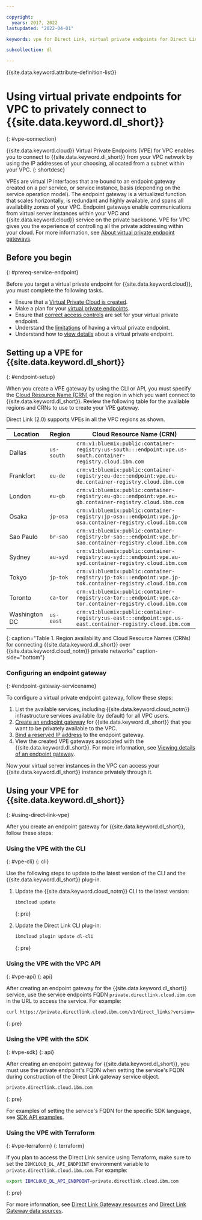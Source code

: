 ```yaml
---

copyright:
  years: 2017, 2022
lastupdated: "2022-04-01"

keywords: vpe for Direct Link, virtual private endpoints for Direct Link, using vpe for vpc with Direct Link, isolation for Direct Link, private network for Direct Link, network isolation in Direct Link, non-public routes for Direct Link, private connection for Direct Link, private connectivity for Direct Link

subcollection: dl

---
```


{{site.data.keyword.attribute-definition-list}}

# Using virtual private endpoints for VPC to privately connect to {{site.data.keyword.dl_short}}
{: #vpe-connection}

{{site.data.keyword.cloud}} Virtual Private Endpoints (VPE) for VPC enables you to connect to {{site.data.keyword.dl_short}} from your VPC network by using the IP addresses of your choosing, allocated from a subnet within your VPC.
{: shortdesc}

VPEs are virtual IP interfaces that are bound to an endpoint gateway created on a per service, or service instance, basis (depending on the service operation model). The endpoint gateway is a virtualized function that scales horizontally, is redundant and highly available, and spans all availability zones of your VPC. Endpoint gateways enable communications from virtual server instances within your VPC and {{site.data.keyword.cloud}} service on the private backbone. VPE for VPC gives you the experience of controlling all the private addressing within your cloud. For more information, see [About virtual private endpoint gateways](/docs/vpc?topic=vpc-about-vpe).

## Before you begin
{: #prereq-service-endpoint}

Before you target a virtual private endpoint for {{site.data.keyword.cloud}}, you must complete the following tasks.

* Ensure that a [Virtual Private Cloud is created](/docs/vpc?topic=vpc-getting-started).
* Make a plan for your [virtual private endpoints](/docs/vpc?topic=vpc-planning-considerations).
* Ensure that [correct access controls](/docs/vpc?topic=vpc-vpe-configuring-acls) are set for your virtual private endpoint.
* Understand the [limitations](/docs/vpc?topic=vpc-limitations-vpe) of having a virtual private endpoint.
* Understand how to [view details](/docs/vpc?topic=vpc-vpe-viewing-details-of-an-endpoint-gateway) about a virtual private endpoint.

## Setting up a VPE for {{site.data.keyword.dl_short}}
{: #endpoint-setup}

When you create a VPE gateway by using the CLI or API, you must specify the [Cloud Resource Name (CRN)](/docs/account?topic=account-crn) of the region in which you want connect to {{site.data.keyword.dl_short}}. Review the following table for the available regions and CRNs to use to create your VPE gateway.
 

Direct Link (2.0) supports VPEs in all the VPC regions as shown.

| Location | Region | Cloud Resource Name (CRN) |
|---------|-------|----------------|
| Dallas | `us-south` | `crn:v1:bluemix:public:container-registry:us-south:::endpoint:vpe.us-south.container-registry.cloud.ibm.com` |
| Frankfort | `eu-de` | `crn:v1:bluemix:public:container-registry:eu-de:::endpoint:vpe.eu-de.container-registry.cloud.ibm.com` |
| London | `eu-gb` | `crn:v1:bluemix:public:container-registry:eu-gb:::endpoint:vpe.eu-gb.container-registry.cloud.ibm.com` |
| Osaka | `jp-osa` | `crn:v1:bluemix:public:container-registry:jp-osa:::endpoint:vpe.jp-osa.container-registry.cloud.ibm.com` |
| Sao Paulo | `br-sao` | `crn:v1:bluemix:public:container-registry:br-sao:::endpoint:vpe.br-sao.container-registry.cloud.ibm.com` |
| Sydney | `au-syd` | `crn:v1:bluemix:public:container-registry:au-syd:::endpoint:vpe.au-syd.container-registry.cloud.ibm.com` |
| Tokyo | `jp-tok` | `crn:v1:bluemix:public:container-registry:jp-tok:::endpoint:vpe.jp-tok.container-registry.cloud.ibm.com` |
| Toronto  | `ca-tor` | `crn:v1:bluemix:public:container-registry:ca-tor:::endpoint:vpe.ca-tor.container-registry.cloud.ibm.com` |
| Washington DC | `us-east` | `crn:v1:bluemix:public:container-registry:us-east:::endpoint:vpe.us-east.container-registry.cloud.ibm.com` |
{: caption="Table 1. Region availability and Cloud Resource Names (CRNs) for connecting {{site.data.keyword.dl_short}} over {{site.data.keyword.cloud_notm}} private networks" caption-side="bottom"}

### Configuring an endpoint gateway
{: #endpoint-gateway-servicename}

To configure a virtual private endpoint gateway, follow these steps:

1. List the available services, including {{site.data.keyword.cloud_notm}} infrastructure services available (by default) for all VPC users.
1. [Create an endpoint gateway](/docs/vpc?topic=vpc-ordering-endpoint-gateway) for {{site.data.keyword.dl_short}} that you want to be privately available to the VPC.  
1. [Bind a reserved IP address](/docs/vpc?topic=vpc-bind-unbind-reserved-ip) to the endpoint gateway. 
1. View the created VPE gateways associated with the {{site.data.keyword.dl_short}}. For more information, see [Viewing details of an endpoint gateway](/docs/vpc?topic=vpc-vpe-viewing-details-of-an-endpoint-gateway). 

Now your virtual server instances in the VPC can access your {{site.data.keyword.dl_short}} instance privately through it.

## Using your VPE for {{site.data.keyword.dl_short}}
{: #using-direct-link-vpe}

After you create an endpoint gateway for {{site.data.keyword.dl_short}}, follow these steps:

### Using the VPE with the CLI
{: #vpe-cli}
{: cli}

Use the following steps to update to the latest version of the CLI and the {{site.data.keyword.dl_short}} plug-in.

1. Update the {{site.data.keyword.cloud_notm}} CLI to the latest version:

   ```sh
   ibmcloud update
   ```
   {: pre}

1. Update the Direct Link CLI plug-in:

   ```sh
   ibmcloud plugin update dl-cli
   ```
   {: pre}

### Using the VPE with the VPC API
{: #vpe-api}
{: api}

After creating an endpoint gateway for the {{site.data.keyword.dl_short}} service, use the service endpoints FQDN `private.directlink.cloud.ibm.com` in the URL to access the service. For example:

```sh
curl https://private.directlink.cloud.ibm.com/v1/direct_links?version='2020-03-31' -H "Authorization: Bearer $iam_token"
```
{: pre}

### Using the VPE with the SDK
{: #vpe-sdk}
{: api}

After creating an endpoint gateway for {{site.data.keyword.dl_short}}, you must use the private endpoint's FQDN when setting the service's FQDN during construction of the Direct Link gateway service object.

```sh
private.directlink.cloud.ibm.com
```
{: pre}

For examples of setting the service's FQDN for the specific SDK language, see [SDK API examples](https://{DomainName}/apidocs/direct_link?code=go#authentication).

### Using the VPE with Terraform
{: #vpe-terraform}
{: terraform}

If you plan to access the Direct Link service using Terraform, make sure to set the `IBMCLOUD_DL_API_ENDPOINT` environment variable to `private.directlink.cloud.ibm.com`. For example:

```sh
export IBMCLOUD_DL_API_ENDPOINT=private.directlink.cloud.ibm.com
```
{: pre}

For more information, see [Direct Link Gateway resources](/docs/ibm-cloud-provider-for-terraform?topic=ibm-cloud-provider-for-terraform-dl-gateway-resource) and [Direct Link Gateway data sources](/docs/ibm-cloud-provider-for-terraform?topic=ibm-cloud-provider-for-terraform-dl-gateway-ds).
